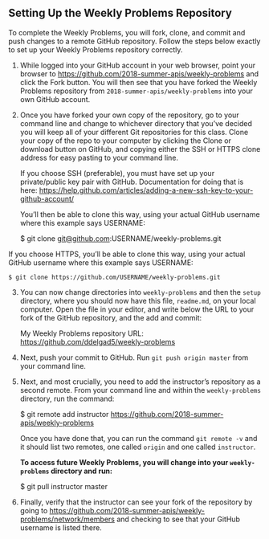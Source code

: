 ## Setting Up the Weekly Problems Repository

To complete the Weekly Problems, you will fork, clone, and commit and push changes to a remote
GitHub repository. Follow the steps below exactly to set up your Weekly Problems repository
correctly.

1. While logged into your GitHub account in your web browser, point your browser to
   https://github.com/2018-summer-apis/weekly-problems and click the Fork button. You will then see
   that you have forked the Weekly Problems repository from `2018-summer-apis/weekly-problems` into
   your own GitHub account.

2. Once you have forked your own copy of the repository, go to your command line and change to
   whichever directory that you’ve decided you will keep all of your different Git repositories for
   this class. Clone your copy of the repo to your computer by clicking the Clone or download button
   on GitHub, and copying either the SSH or HTTPS clone address for easy pasting to your command
   line.

   If you choose SSH (preferable), you must have set up your private/public key pair with GitHub.
   Documentation for doing that is here:
   https://help.github.com/articles/adding-a-new-ssh-key-to-your-github-account/

   You’ll then be able to clone this way, using your actual GitHub username where this example says
   USERNAME:

    $ git clone git@github.com:USERNAME/weekly-problems.git

  If you choose HTTPS, you’ll be able to clone this way, using your actual GitHub username where
  this example says USERNAME:

    $ git clone https://github.com/USERNAME/weekly-problems.git

3. You can now change directories into `weekly-problems` and then the `setup` directory, where you
   should now have this file, `readme.md`, on your local computer. Open the file in your editor,
   and write below the URL to your fork of the GitHub repository, and the add and commit:

   My Weekly Problems repository URL: https://github.com/ddelgad5/weekly-problems

4. Next, push your commit to GitHub. Run `git push origin master` from your command line.

5. Next, and most crucially, you need to add the instructor’s repository as a second remote.
   From your command line and within the `weekly-problems` directory, run the command:

    $ git remote add instructor https://github.com/2018-summer-apis/weekly-problems

   Once you have done that, you can run the command `git remote -v` and it should list two remotes,
   one called `origin` and one called `instructor`.

   **To access future Weekly Problems, you will change into your `weekly-problems` directory and
   run:**

    $ git pull instructor master

6. Finally, verify that the instructor can see your fork of the repository by going to
   https://github.com/2018-summer-apis/weekly-problems/network/members and checking to see that your
   GitHub username is listed there.
